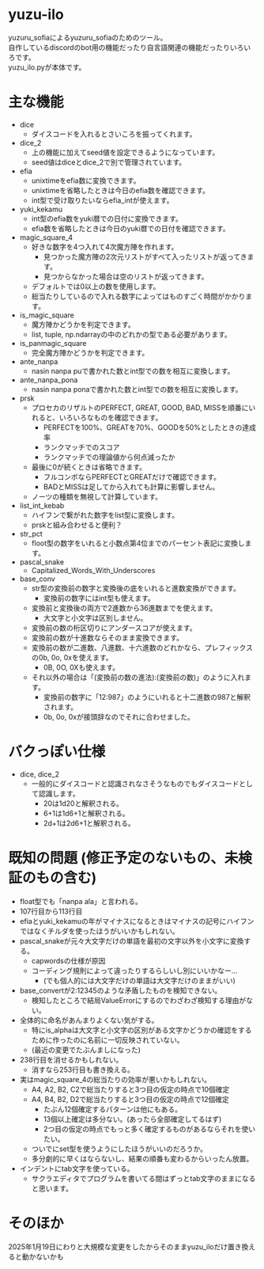 # yuzu-ilo
yuzuru_sofiaによるyuzuru_sofiaのためのツール。  
自作しているdiscordのbot用の機能だったり自言語関連の機能だったりいろいろです。  
yuzu_ilo.pyが本体です。

# 主な機能
- dice
  - ダイスコードを入れるとさいころを振ってくれます。
- dice_2
  - 上の機能に加えてseed値を設定できるようになっています。
  - seed値はdiceとdice_2で別で管理されています。
- efia
  - unixtimeをefia数に変換できます。
  - unixtimeを省略したときは今日のefia数を確認できます。
  - int型で受け取りたいならefia_intが使えます。
- yuki_kekamu
  - int型のefia数をyuki暦での日付に変換できます。
  - efia数を省略したときは今日のyuki暦での日付を確認できます。
- magic_square_4
  - 好きな数字を4つ入れて4次魔方陣を作れます。
    - 見つかった魔方陣の2次元リストがすべて入ったリストが返ってきます。
    - 見つからなかった場合は空のリストが返ってきます。
  - デフォルトでは0以上の数を使用します。
  - 総当たりしているので入れる数字によってはものすごく時間がかかります。
- is_magic_square
  - 魔方陣かどうかを判定できます。
  - list, tuple, np.ndarrayの中のどれかの型である必要があります。
- is_panmagic_square
  - 完全魔方陣かどうかを判定できます。
- ante_nanpa
  - nasin nanpa puで書かれた数とint型での数を相互に変換します。
- ante_nanpa_pona
  - nasin nanpa ponaで書かれた数とint型での数を相互に変換します。
- prsk
  - プロセカのリザルトのPERFECT, GREAT, GOOD, BAD, MISSを順番にいれると、いろいろなものを確認できます。
    - PERFECTを100%、GREATを70%、GOODを50%としたときの達成率
    - ランクマッチでのスコア
    - ランクマッチでの理論値から何点減ったか
  - 最後に0が続くときは省略できます。
    - フルコンボならPERFECTとGREATだけで確認できます。
    - BADとMISSは足してから入れても計算に影響しません。
  - ノーツの種類を無視して計算しています。
- list_int_kebab
  - ハイフンで繋がれた数字をlist型に変換します。
  - prskと組み合わせると便利？
- str_pct
  - floot型の数字をいれると小数点第4位までのパーセント表記に変換します。
- pascal_snake
  - Capitalized_Words_With_Underscores
- base_conv
  - str型の変換前の数字と変換後の底をいれると進数変換ができます。
    - 変換前の数字にはint型も使えます。
  - 変換前と変換後の両方で2進数から36進数までを使えます。
    - 大文字と小文字は区別しません。
  - 変換前の数の桁区切りにアンダースコアが使えます。
  - 変換前の数が十進数ならそのまま変換できます。
  - 変換前の数が二進数、八進数、十六進数のどれかなら、プレフィックスの0b, 0o, 0xを使えます。
    - 0B, 0O, 0Xも使えます。
  - それ以外の場合は「(変換前の数の進法):(変換前の数)」のように入れます。
    - 変換前の数字に「12:987」のようにいれると十二進数の987と解釈されます。
    - 0b, 0o, 0xが接頭辞なのでそれに合わせました。

# バクっぽい仕様
- dice, dice_2
  - 一般的にダイスコードと認識されなさそうなものでもダイスコードとして認識します。
    - 20は1d20と解釈される。
    - 6+1は1d6+1と解釈される。
    - 2d+1は2d6+1と解釈される。

# 既知の問題 (修正予定のないもの、未検証のもの含む)
- float型でも「nanpa ala」と言われる。
- 107行目から113行目
- efiaとyuki_kekamuの年がマイナスになるときはマイナスの記号にハイフンではなくチルダを使ったほうがいいかもしれない。
- pascal_snakeが元々大文字だけの単語を最初の文字以外を小文字に変換する。
  - capwordsの仕様が原因
  - コーディング規則によって違ったりするらしいし別にいいかなー…
    - (でも個人的には大文字だけの単語は大文字だけのままがいい)
- base_convertが2:12345のような矛盾したものを検知できない。
  - 検知したところで結局ValueErrorにするのでわざわざ検知する理由がない。
- 全体的に命名があんまりよくない気がする。
  - 特にis_alphaは大文字と小文字の区別がある文字かどうかの確認をするために作ったのに名前に一切反映されていない。
  - (最近の変更でたぶんましになった)
- 238行目を消せるかもしれない。
  - 消すなら253行目も書き換える。
- 実はmagic_square_4の総当たりの効率が悪いかもしれない。
  - A4, A2, B2, C2で総当たりすると3つ目の仮定の時点で10個確定
  - A4, B4, B2, D2で総当たりすると3つ目の仮定の時点で12個確定
    - たぶん12個確定するパターンは他にもある。
    - 13個以上確定は多分ない。(あったら全部確定してるはず)
    - 2つ目の仮定の時点でもっと多く確定するものがあるならそれを使いたい。
  - ついでにset型を使うようにしたほうがいいのだろうか。
  - 多分劇的に早くはならないし、結果の順番も変わるからいったん放置。
- インデントにtab文字を使っている。
  - サクラエディタでプログラムを書いてる間はずっとtab文字のままになると思います。

# そのほか
2025年1月19日にわりと大規模な変更をしたからそのままyuzu_iloだけ置き換えると動かないかも

